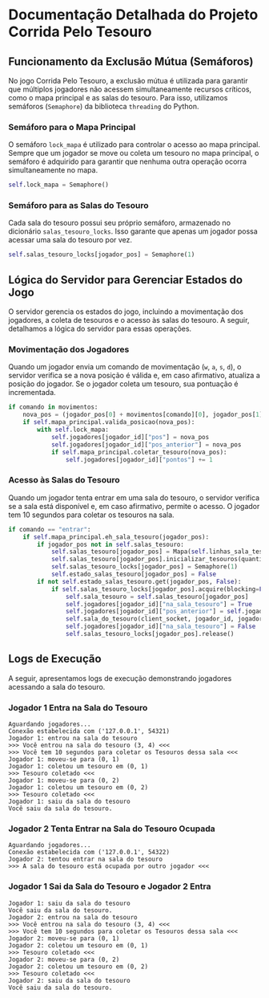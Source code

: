 # Documentação Detalhada do Projeto Corrida Pelo Tesouro

## Funcionamento da Exclusão Mútua (Semáforos)

No jogo Corrida Pelo Tesouro, a exclusão mútua é utilizada para garantir que múltiplos jogadores não acessem simultaneamente recursos críticos, como o mapa principal e as salas do tesouro. Para isso, utilizamos semáforos (`Semaphore`) da biblioteca `threading` do Python.

### Semáforo para o Mapa Principal

O semáforo `lock_mapa` é utilizado para controlar o acesso ao mapa principal. Sempre que um jogador se move ou coleta um tesouro no mapa principal, o semáforo é adquirido para garantir que nenhuma outra operação ocorra simultaneamente no mapa.

```python
self.lock_mapa = Semaphore()
```

### Semáforo para as Salas do Tesouro

Cada sala do tesouro possui seu próprio semáforo, armazenado no dicionário `salas_tesouro_locks`. Isso garante que apenas um jogador possa acessar uma sala do tesouro por vez.

```python
self.salas_tesouro_locks[jogador_pos] = Semaphore(1)
```

## Lógica do Servidor para Gerenciar Estados do Jogo

O servidor gerencia os estados do jogo, incluindo a movimentação dos jogadores, a coleta de tesouros e o acesso às salas do tesouro. A seguir, detalhamos a lógica do servidor para essas operações.

### Movimentação dos Jogadores

Quando um jogador envia um comando de movimentação (`w`, `a`, `s`, `d`), o servidor verifica se a nova posição é válida e, em caso afirmativo, atualiza a posição do jogador. Se o jogador coleta um tesouro, sua pontuação é incrementada.

```python
if comando in movimentos:
    nova_pos = (jogador_pos[0] + movimentos[comando][0], jogador_pos[1] + movimentos[comando][1])
    if self.mapa_principal.valida_posicao(nova_pos):
        with self.lock_mapa:
            self.jogadores[jogador_id]["pos"] = nova_pos
            self.jogadores[jogador_id]["pos_anterior"] = nova_pos
            if self.mapa_principal.coletar_tesouro(nova_pos):
                self.jogadores[jogador_id]["pontos"] += 1
```

### Acesso às Salas do Tesouro

Quando um jogador tenta entrar em uma sala do tesouro, o servidor verifica se a sala está disponível e, em caso afirmativo, permite o acesso. O jogador tem 10 segundos para coletar os tesouros na sala.

```python
if comando == "entrar":
    if self.mapa_principal.eh_sala_tesouro(jogador_pos):
        if jogador_pos not in self.salas_tesouro:
            self.salas_tesouro[jogador_pos] = Mapa(self.linhas_sala_tesouro, self.colunas_sala_tesouro)
            self.salas_tesouro[jogador_pos].inicializar_tesouros(quantidade=self.max_tesouros_sala, sala_tesouro=True)
            self.salas_tesouro_locks[jogador_pos] = Semaphore(1)
            self.estado_salas_tesouro[jogador_pos] = False
        if not self.estado_salas_tesouro.get(jogador_pos, False):
            if self.salas_tesouro_locks[jogador_pos].acquire(blocking=False):
                self.sala_tesouro = self.salas_tesouro[jogador_pos]
                self.jogadores[jogador_id]["na_sala_tesouro"] = True
                self.jogadores[jogador_id]["pos_anterior"] = self.jogadores[jogador_id]["pos"]
                self.sala_do_tesouro(client_socket, jogador_id, jogador_pos)
                self.jogadores[jogador_id]["na_sala_tesouro"] = False
                self.salas_tesouro_locks[jogador_pos].release()
```

## Logs de Execução

A seguir, apresentamos logs de execução demonstrando jogadores acessando a sala do tesouro.

### Jogador 1 Entra na Sala do Tesouro

```
Aguardando jogadores...
Conexão estabelecida com ('127.0.0.1', 54321)
Jogador 1: entrou na sala do tesouro
>>> Você entrou na sala do tesouro (3, 4) <<<
>>> Você tem 10 segundos para coletar os Tesouros dessa sala <<<
Jogador 1: moveu-se para (0, 1)
Jogador 1: coletou um tesouro em (0, 1)
>>> Tesouro coletado <<<
Jogador 1: moveu-se para (0, 2)
Jogador 1: coletou um tesouro em (0, 2)
>>> Tesouro coletado <<<
Jogador 1: saiu da sala do tesouro
Você saiu da sala do tesouro.
```

### Jogador 2 Tenta Entrar na Sala do Tesouro Ocupada

```
Aguardando jogadores...
Conexão estabelecida com ('127.0.0.1', 54322)
Jogador 2: tentou entrar na sala do tesouro
>>> A sala do tesouro está ocupada por outro jogador <<<
```

### Jogador 1 Sai da Sala do Tesouro e Jogador 2 Entra

```
Jogador 1: saiu da sala do tesouro
Você saiu da sala do tesouro.
Jogador 2: entrou na sala do tesouro
>>> Você entrou na sala do tesouro (3, 4) <<<
>>> Você tem 10 segundos para coletar os Tesouros dessa sala <<<
Jogador 2: moveu-se para (0, 1)
Jogador 2: coletou um tesouro em (0, 1)
>>> Tesouro coletado <<<
Jogador 2: moveu-se para (0, 2)
Jogador 2: coletou um tesouro em (0, 2)
>>> Tesouro coletado <<<
Jogador 2: saiu da sala do tesouro
Você saiu da sala do tesouro.
```
